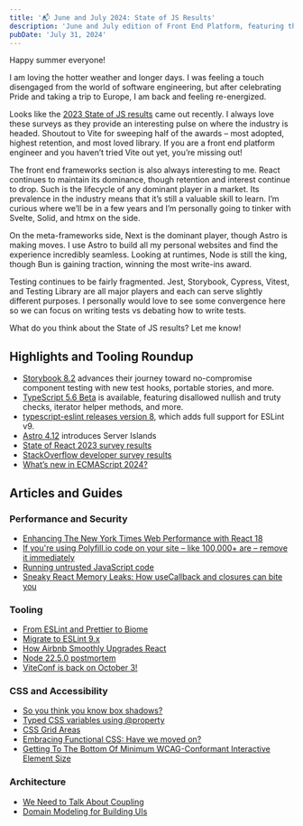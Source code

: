 ```yaml
---
title: '📬 June and July 2024: State of JS Results'
description: 'June and July edition of Front End Platform, featuring the 2023 State of JS results, Storybook 8.2, TypeScript 5.6 Beta, and more.'
pubDate: 'July 31, 2024'
---
```


Happy summer everyone!

I am loving the hotter weather and longer days. I was feeling a touch disengaged from the world of software engineering, but after celebrating Pride and taking a trip to Europe, I am back and feeling re-energized.

Looks like the [2023 State of JS results](https://2023.stateofjs.com/en-US/) came out recently. I always love these surveys as they provide an interesting pulse on where the industry is headed. Shoutout to Vite for sweeping half of the awards – most adopted, highest retention, and most loved library. If you are a front end platform engineer and you haven’t tried Vite out yet, you’re missing out!

The front end frameworks section is also always interesting to me. React continues to maintain its dominance, though retention and interest continue to drop. Such is the lifecycle of any dominant player in a market. Its prevalence in the industry means that it’s still a valuable skill to learn. I’m curious where we’ll be in a few years and I’m personally going to tinker with Svelte, Solid, and htmx on the side.

On the meta-frameworks side, Next is the dominant player, though Astro is making moves. I use Astro to build all my personal websites and find the experience incredibly seamless. Looking at runtimes, Node is still the king, though Bun is gaining traction, winning the most write-ins award.

Testing continues to be fairly fragmented. Jest, Storybook, Cypress, Vitest, and Testing Library are all major players and each can serve slightly different purposes. I personally would love to see some convergence here so we can focus on writing tests vs debating how to write tests.

What do you think about the State of JS results? Let me know!

## Highlights and Tooling Roundup

- [Storybook 8.2](https://storybook.js.org/blog/storybook-8-2/) advances their journey toward no-compromise component testing with new test hooks, portable stories, and more.
- [TypeScript 5.6 Beta](https://devblogs.microsoft.com/typescript/announcing-typescript-5-6-beta/) is available, featuring disallowed nullish and truty checks, iterator helper methods, and more.
- [typescript-eslint releases version 8](https://typescript-eslint.io/blog/announcing-typescript-eslint-v8), which adds full support for ESLint v9.
- [Astro 4.12](https://astro.build/blog/astro-4120/) introduces Server Islands
- [State of React 2023 survey results](https://2023.stateofreact.com/en-US/)
- [StackOverflow developer survey results](https://survey.stackoverflow.co/2024)
- [What’s new in ECMAScript 2024?](https://2ality.com/2024/06/ecmascript-2024.html)

## Articles and Guides

### Performance and Security

- [Enhancing The New York Times Web Performance with React 18](https://open.nytimes.com/enhancing-the-new-york-times-web-performance-with-react-18-d6f91a7c5af8)
- [If you're using Polyfill.io code on your site – like 100,000+ are – remove it immediately](https://www.theregister.com/2024/06/25/polyfillio_china_crisis/)
- [Running untrusted JavaScript code](https://january.sh/posts/running-untrusted-javascript-code)
- [Sneaky React Memory Leaks: How useCallback and closures can bite you](https://schiener.io/2024-03-03/react-closures)

### Tooling

- [From ESLint and Prettier to Biome](https://kittygiraudel.com/2024/06/01/from-eslint-and-prettier-to-biome/)
- [Migrate to ESLint 9.x](https://tduyng.com/blog/migrating-to-eslint9x/)
- [How Airbnb Smoothly Upgrades React](https://medium.com/airbnb-engineering/how-airbnb-smoothly-upgrades-react-b1d772a565fd)
- [Node 22.5.0 postmortem](https://github.com/nodejs/node/pull/53934)
- [ViteConf is back on October 3!](https://viteconf.org/)

### CSS and Accessibility

- [So you think you know box shadows?](https://dgerrells.com/blog/how-not-to-use-box-shadows)
- [Typed CSS variables using @property](https://css-tip.com/typed-variables/)
- [CSS Grid Areas](https://ishadeed.com/article/css-grid-area/)
- [Embracing Functional CSS: Have we moved on?](https://www.browserlondon.com/blog/2024/07/15/embracing-functional-css-have-we-moved-on/)
- [Getting To The Bottom Of Minimum WCAG-Conformant Interactive Element Size](https://www.smashingmagazine.com/2024/07/getting-bottom-minimum-wcag-conformant-interactive-element-size/)

### Architecture

- [We Need to Talk About Coupling](https://frontendatscale.com/issues/27/)
- [Domain Modeling for Building UIs](https://frontendatscale.com/issues/25/)
